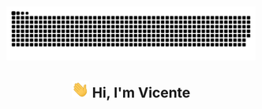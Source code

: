 <div align="center" >
  <img src="https://raw.githubusercontent.com/vicentezaror/vicentezaror/main/img/grid-snake.svg" alt="snake"/>
</div>

<h1 align="center"><img width="35" src="https://raw.githubusercontent.com/vicentezaror/vicentezaror/main/img/waving.gif"> Hi, I'm Vicente</h1>

<div align="center" >
  <img src="https://komarev.com/ghpvc/?username=vicentezaror&style=flat&color=gray" alt="" />
</div>
